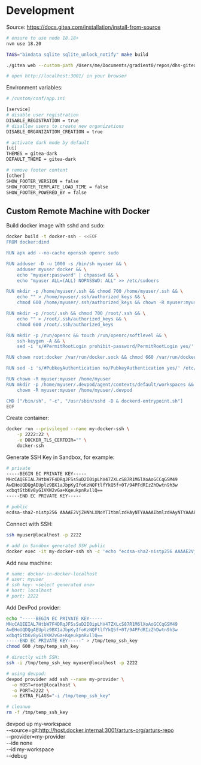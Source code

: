 # Development
Source: https://docs.gitea.com/installation/install-from-source

```bash
# ensure to use node 18.18+
nvm use 18.20
```

```bash
TAGS="bindata sqlite sqlite_unlock_notify" make build
```

```bash
./gitea web --custom-path /Users/me/Documents/gradient0/repos/dhs-gitea/local-workpath
```

```bash
# open http://localhost:3001/ in your browser
```

Environment variables:
```bash
# /custom/conf/app.ini

[service]
# disable user registration
DISABLE_REGISTRATION = true
# disallow users to create new organizations
DISABLE_ORGANIZATION_CREATION = true

# activate dark mode by default
[ui]
THEMES = gitea-dark
DEFAULT_THEME = gitea-dark

# remove footer content
[other]
SHOW_FOOTER_VERSION = false
SHOW_FOOTER_TEMPLATE_LOAD_TIME = false
SHOW_FOOTER_POWERED_BY = false
```

## Custom Remote Machine with Docker

Build docker image with sshd and sudo:
```bash
docker build -t docker-ssh - <<EOF
FROM docker:dind

RUN apk add --no-cache openssh openrc sudo

RUN adduser -D -u 1000 -s /bin/sh myuser && \
    adduser myuser docker && \
    echo "myuser:password" | chpasswd && \
    echo "myuser ALL=(ALL) NOPASSWD: ALL" >> /etc/sudoers

RUN mkdir -p /home/myuser/.ssh && chmod 700 /home/myuser/.ssh && \
    echo "" > /home/myuser/.ssh/authorized_keys && \
    chmod 600 /home/myuser/.ssh/authorized_keys && chown -R myuser:myuser /home/myuser/.ssh

RUN mkdir -p /root/.ssh && chmod 700 /root/.ssh && \
    echo "" > /root/.ssh/authorized_keys && \
    chmod 600 /root/.ssh/authorized_keys

RUN mkdir -p /run/openrc && touch /run/openrc/softlevel && \
    ssh-keygen -A && \
    sed -i 's/#PermitRootLogin prohibit-password/PermitRootLogin yes/' /etc/ssh/sshd_config

RUN chown root:docker /var/run/docker.sock && chmod 660 /var/run/docker.sock

RUN sed -i 's/#PubkeyAuthentication no/PubkeyAuthentication yes/' /etc/ssh/sshd_config

RUN chown -R myuser:myuser /home/myuser
RUN mkdir -p /home/myuser/.devpod/agent/contexts/default/workspaces && \
    chown -R myuser:myuser /home/myuser/.devpod

CMD ["/bin/sh", "-c", "/usr/sbin/sshd -D & dockerd-entrypoint.sh"]
EOF
```

Create container:
```bash
docker run --privileged --name my-docker-ssh \
    -p 2222:22 \
    -e DOCKER_TLS_CERTDIR="" \
    docker-ssh
```

Generate SSH Key in Sandbox, for example:
```bash
# private
-----BEGIN EC PRIVATE KEY-----
MHcCAQEEIAL7HtbW7F4DRqJFSsSuD2I0ipLhV47ZXLcS87R1M6lXoAoGCCqGSM49
AwEHoUQDQgAEUplz9BX1aJbpKyIfoKzNQFtlfYkQ5f+0T/94PFdRIzZhDwtn9h3w
xdbqtGtbKv8yG1VKW2vGa+KqeukpnRvllQ==
-----END EC PRIVATE KEY-----

# public
ecdsa-sha2-nistp256 AAAAE2VjZHNhLXNoYTItbmlzdHAyNTYAAAAIbmlzdHAyNTYAAABBBFKZc/QV9WiW6SsiH6CszUBbZX2JEOX/tE//eDxXUSM2YQ8LZ/Yd8MXW6rRrWyr/MhtVSltrxmviqnrpKZ0b5ZU=
```

Connect with SSH:
```bash
ssh myuser@localhost -p 2222

# add in Sandbox generated SSH public
docker exec -it my-docker-ssh sh -c 'echo "ecdsa-sha2-nistp256 AAAAE2VjZHNhLXNoYTItbmlzdHAyNTYAAAAIbmlzdHAyNTYAAABBBFKZc/QV9WiW6SsiH6CszUBbZX2JEOX/tE//eDxXUSM2YQ8LZ/Yd8MXW6rRrWyr/MhtVSltrxmviqnrpKZ0b5ZU=" >> /home/myuser/.ssh/authorized_keys'
```

Add new machine:
```bash
# name: docker-in-docker-localhost
# user: myuser
# ssh key: <select generated one>
# host: localhost
# port: 2222
```

Add DevPod provider:
```bash
echo "-----BEGIN EC PRIVATE KEY-----
MHcCAQEEIAL7HtbW7F4DRqJFSsSuD2I0ipLhV47ZXLcS87R1M6lXoAoGCCqGSM49
AwEHoUQDQgAEUplz9BX1aJbpKyIfoKzNQFtlfYkQ5f+0T/94PFdRIzZhDwtn9h3w
xdbqtGtbKv8yG1VKW2vGa+KqeukpnRvllQ==
-----END EC PRIVATE KEY-----" > /tmp/temp_ssh_key
chmod 600 /tmp/temp_ssh_key

# directly with SSH:
ssh -i /tmp/temp_ssh_key myuser@localhost -p 2222

# using devpod:
devpod provider add ssh --name my-provider \
  -o HOST=root@localhost \
  -o PORT=2222 \
  -o EXTRA_FLAGS="-i /tmp/temp_ssh_key"

# cleanuo
rm -f /tmp/temp_ssh_key
```

devpod up my-workspace \
  --source=git:http://host.docker.internal:3001/arturs-org/arturs-repo \
  --provider=my-provider \
  --ide none \
  --id my-workspace \
  --debug
